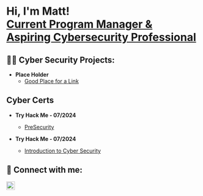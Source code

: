 <h1>Hi, I'm Matt! <br/> <a href="https://www.linkedin.com/in/Matt-to-morrow/"> Current Program Manager & Aspiring Cybersecurity Professional</a></h1>

<h2>👨‍💻 Cyber Security Projects:</h2>

- <b>Place Holder </b>
  - [Good Place for a Link](https://github.com/joshmadakor1/Algorithms-Practice)


<h2>Cyber Certs</h2>

- <b>Try Hack Me - 07/2024 </b>
  - [PreSecurity](https://tryhackme-certificates.s3-eu-west-1.amazonaws.com/THM-LUUOYBASYX.png)
 
- <b>Try Hack Me - 07/2024 </b>
  - [Introduction to Cyber Security](https://tryhackme-certificates.s3-eu-west-1.amazonaws.com/THM-GD3IFRA97T.png)
    
<h2> 🤳 Connect with me:</h2>


[<img align="left" alt="JoshMadakor | LinkedIn" width="22px" src="https://cdn.jsdelivr.net/npm/simple-icons@v3/icons/linkedin.svg" />][linkedin]



[linkedin]: https://linkedin.com/in/matt.to.morrow/

<!--
 is a ✨ _special_ ✨ repository because its `README.md` (this file) appears on your GitHub profile.

Here are some ideas to get you started:

- 🔭 I’m currently working on ...
- 🌱 I’m currently learning ...
- 👯 I’m looking to collaborate on ...
- 🤔 I’m looking for help with ...
- 💬 Ask me about ...
- 📫 How to reach me: ...
- 😄 Pronouns: ...
- ⚡ Fun fact: ...
-->
